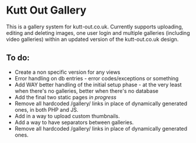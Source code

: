 Kutt Out Gallery
===============

This is a gallery system for kutt-out.co.uk. Currently supports uploading, editing and deleting images, one user login and multiple galleries (including video galleries) within an updated version of the kutt-out.co.uk design.

To do:
------

* Create a non specific version for any views
* Error handling on db entries - error codes/exceptions or something
* Add WAY better handling of the initial setup phase - at the very least when there's no galleries, better when there's no database
* Add the final two static pages *in progress*
* Remove all hardcoded /gallery/ links in place of dynamically generated ones, in both PHP and JS.
* Add in a way to upload custom thumbnails.
* Add a way to have separators between galleries.
* Remove all hardcoded /gallery/ links in place of dynamically generated ones. 
